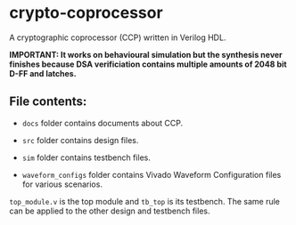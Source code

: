 # crypto-coprocessor

A cryptographic coprocessor (CCP) written in Verilog HDL.

**IMPORTANT: It works on behavioural simulation but the synthesis never finishes because DSA verificiation contains multiple amounts of 2048 bit D-FF and latches.**

## File contents:
- `docs` folder contains documents about CCP.

- `src` folder contains design files.

- `sim` folder contains testbench files.

- `waveform_configs` folder contains Vivado Waveform Configuration files for various scenarios.

`top_module.v` is the top module and `tb_top` is its testbench.
The same rule can be applied to the other design and testbench files.
